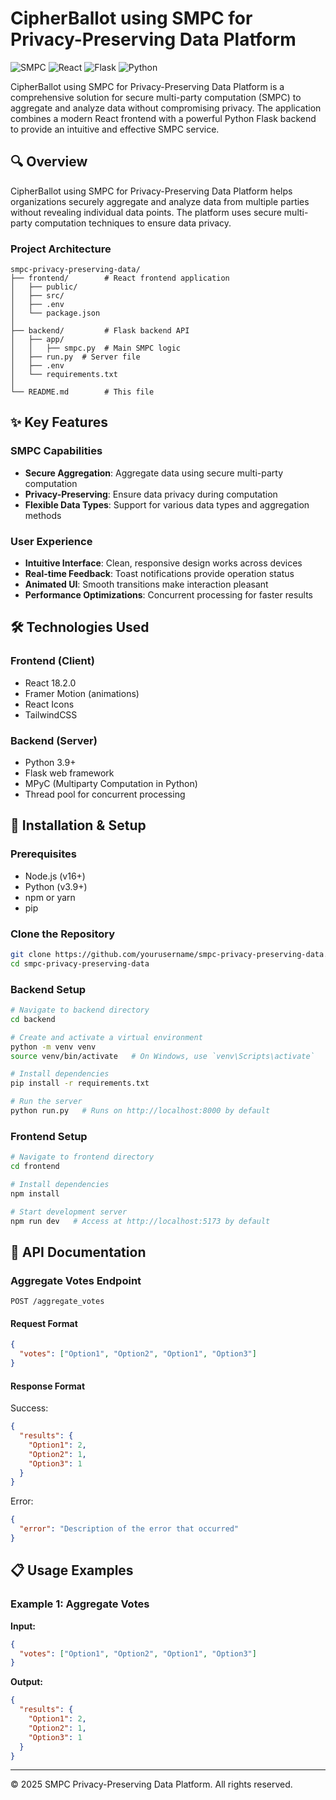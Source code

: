 # CipherBallot using SMPC for Privacy-Preserving Data Platform

![SMPC](https://img.shields.io/badge/SMPC-1.0.0-blue)
![React](https://img.shields.io/badge/React-18.2.0-61DAFB)
![Flask](https://img.shields.io/badge/Flask-2.3.2-000000)
![Python](https://img.shields.io/badge/Python-3.9+-3776AB)

CipherBallot using SMPC for Privacy-Preserving Data Platform is a comprehensive solution for secure multi-party computation (SMPC) to aggregate and analyze data without compromising privacy. The application combines a modern React frontend with a powerful Python Flask backend to provide an intuitive and effective SMPC service.

<!--![SMPC Screenshot](assets/SMPC_1.png)
![SMPC Screenshot](assets/SMPC_2.png)
![SMPC Screenshot](assets/SMPC_3.png)-->


## 🔍 Overview

CipherBallot using SMPC for Privacy-Preserving Data Platform helps organizations securely aggregate and analyze data from multiple parties without revealing individual data points. The platform uses secure multi-party computation techniques to ensure data privacy.

### Project Architecture

```
smpc-privacy-preserving-data/
├── frontend/        # React frontend application
│   ├── public/
│   ├── src/
│   ├── .env
│   └── package.json
│
├── backend/         # Flask backend API
│   ├── app/
│   │   ├── smpc.py  # Main SMPC logic
│   ├── run.py  # Server file
│   ├── .env
│   └── requirements.txt
│
└── README.md        # This file
```

## ✨ Key Features

### SMPC Capabilities
- **Secure Aggregation**: Aggregate data using secure multi-party computation
- **Privacy-Preserving**: Ensure data privacy during computation
- **Flexible Data Types**: Support for various data types and aggregation methods

### User Experience
- **Intuitive Interface**: Clean, responsive design works across devices
- **Real-time Feedback**: Toast notifications provide operation status
- **Animated UI**: Smooth transitions make interaction pleasant
- **Performance Optimizations**: Concurrent processing for faster results

## 🛠 Technologies Used

### Frontend (Client)
- React 18.2.0
- Framer Motion (animations)
- React Icons
- TailwindCSS

### Backend (Server) 
- Python 3.9+
- Flask web framework
- MPyC (Multiparty Computation in Python)
- Thread pool for concurrent processing

## 🚀 Installation & Setup

### Prerequisites
- Node.js (v16+)
- Python (v3.9+)
- npm or yarn
- pip

### Clone the Repository

```bash
git clone https://github.com/yourusername/smpc-privacy-preserving-data.git
cd smpc-privacy-preserving-data
```

### Backend Setup

```bash
# Navigate to backend directory
cd backend

# Create and activate a virtual environment
python -m venv venv
source venv/bin/activate   # On Windows, use `venv\Scripts\activate`

# Install dependencies
pip install -r requirements.txt

# Run the server
python run.py   # Runs on http://localhost:8000 by default
```

### Frontend Setup

```bash
# Navigate to frontend directory
cd frontend

# Install dependencies
npm install

# Start development server
npm run dev   # Access at http://localhost:5173 by default
```


## 📝 API Documentation

### Aggregate Votes Endpoint

```http
POST /aggregate_votes
```

#### Request Format

```json
{
  "votes": ["Option1", "Option2", "Option1", "Option3"]
}
```

#### Response Format

Success:
```json
{
  "results": {
    "Option1": 2,
    "Option2": 1,
    "Option3": 1
  }
}
```

Error:
```json
{
  "error": "Description of the error that occurred"
}
```

## 📋 Usage Examples

### Example 1: Aggregate Votes

**Input:**
```json
{
  "votes": ["Option1", "Option2", "Option1", "Option3"]
}
```

**Output:**
```json
{
  "results": {
    "Option1": 2,
    "Option2": 1,
    "Option3": 1
  }
}
```

---

&copy; 2025 SMPC Privacy-Preserving Data Platform. All rights reserved.
